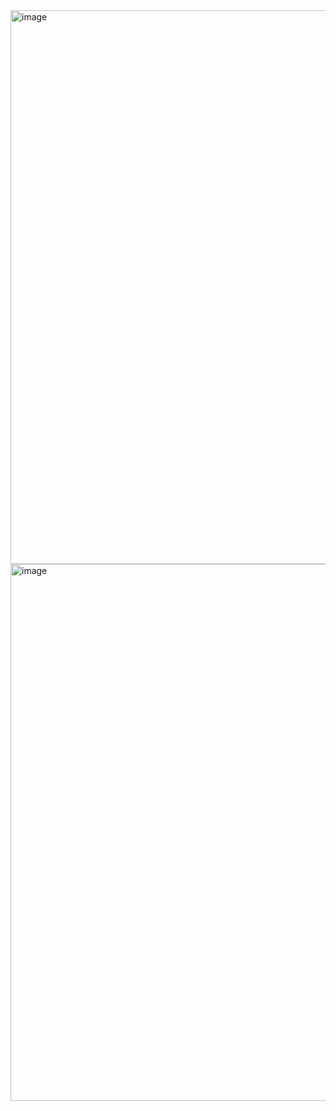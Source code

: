 <img width="1909" height="886" alt="image" src="https://github.com/user-attachments/assets/e00fc204-81e3-4d86-a6cc-40a187ad4437" />

<img width="1919" height="859" alt="image" src="https://github.com/user-attachments/assets/3f5a3d0c-bf13-4928-92ec-7dc4e2ce5c90" />

